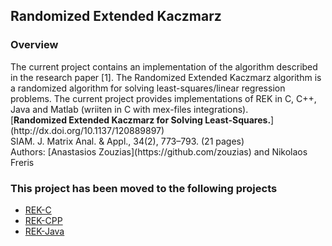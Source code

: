 <h2> Randomized Extended Kaczmarz</h2>
<h3> Overview </h3>
The current project contains an implementation of the algorithm described in the research paper [1]. The Randomized Extended Kaczmarz algorithm is a randomized algorithm for solving least-squares/linear regression problems. The current project provides implementations of REK in C, C++, Java and Matlab (wriiten in C with mex-files integrations).

<br>
[<b>Randomized Extended Kaczmarz for Solving Least-Squares.</b>](http://dx.doi.org/10.1137/120889897)
<br>
SIAM. J. Matrix Anal. & Appl., 34(2), 773–793. (21 pages) 
<br>
Authors: [Anastasios Zouzias](https://github.com/zouzias) and Nikolaos Freris 
<br>
<h3>
This project has been moved to the following projects
</h3>

* [REK-C](https://github.com/zouzias/REK-C)
* [REK-CPP](https://github.com/zouzias/REK-CPP)
* [REK-Java](https://github.com/zouzias/REK-Java)

